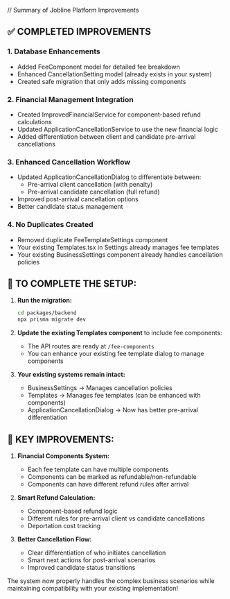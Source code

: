 // Summary of Jobline Platform Improvements

## ✅ COMPLETED IMPROVEMENTS

### 1. Database Enhancements
- Added FeeComponent model for detailed fee breakdown
- Enhanced CancellationSetting model (already exists in your system)
- Created safe migration that only adds missing components

### 2. Financial Management Integration
- Created ImprovedFinancialService for component-based refund calculations
- Updated ApplicationCancellationService to use the new financial logic
- Added differentiation between client and candidate pre-arrival cancellations

### 3. Enhanced Cancellation Workflow
- Updated ApplicationCancellationDialog to differentiate between:
  - Pre-arrival client cancellation (with penalty)
  - Pre-arrival candidate cancellation (full refund)
- Improved post-arrival cancellation options
- Better candidate status management

### 4. No Duplicates Created
- Removed duplicate FeeTemplateSettings component
- Your existing Templates.tsx in Settings already manages fee templates
- Your existing BusinessSettings component already handles cancellation policies

## 📝 TO COMPLETE THE SETUP:

1. **Run the migration:**
   ```bash
   cd packages/backend
   npx prisma migrate dev
   ```

2. **Update the existing Templates component** to include fee components:
   - The API routes are ready at `/fee-components`
   - You can enhance your existing fee template dialog to manage components

3. **Your existing systems remain intact:**
   - BusinessSettings → Manages cancellation policies
   - Templates → Manages fee templates (can be enhanced with components)
   - ApplicationCancellationDialog → Now has better pre-arrival differentiation

## 🎯 KEY IMPROVEMENTS:

1. **Financial Components System:**
   - Each fee template can have multiple components
   - Components can be marked as refundable/non-refundable
   - Components can have different refund rules after arrival

2. **Smart Refund Calculation:**
   - Component-based refund logic
   - Different rules for pre-arrival client vs candidate cancellations
   - Deportation cost tracking

3. **Better Cancellation Flow:**
   - Clear differentiation of who initiates cancellation
   - Smart next actions for post-arrival scenarios
   - Improved candidate status transitions

The system now properly handles the complex business scenarios while maintaining compatibility with your existing implementation!
